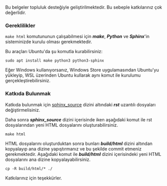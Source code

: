 Bu belgeler topluluk desteğiyle geliştirilmektedir. Bu sebeple katkılarınız çok değerlidir.

### Gereklilikler

`make html` komutununun çalışabilmesi için ***make***, ***Python*** ve ***Sphinx***'in sisteminizde kurulu olması gerekmektedir.

Bu araçları Ubuntu'da şu komutla kurabilirsiniz:

```sudo apt install make python3 python3-sphinx```

Eğer Windows kullanıyorsanız, Windows Store uygulamasından Ubuntu'yu yükleyip, WSL üzerinden Ubuntu kullarak aynı komut ile kurulumu gerçekleştirebilirsiniz.

### Katkıda Bulunmak

Katkıda bulunmak için [sphinx_source](sphinx_source) dizini altındaki ***rst*** uzantılı dosyaları değiştirmelisiniz.

Daha sonra ***sphinx_source*** dizini içerisinde iken aşağıdaki komut ile rst dosyalarından yeni HTML dosyalarını oluşturabilirsiniz.

```make html```

HTML dosyalarını oluşturduktan sonra bunları ***build/html*** dizini altından kopyalayıp ana dizine yapıştırmanız ve bu şekilde commit etmeniz gerekmektedir. Aşağıdaki komut ile ***build/html*** dizini içerisindeki yeni HTML dosyalarını ana dizine kopyalayabilirsiniz.

```cp -R build/html/* ./```

Katkılarınız için teşekkürler. 
